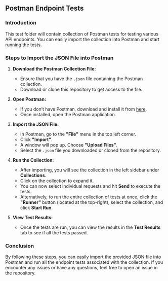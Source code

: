 ## Postman Endpoint Tests

### Introduction
This test folder will contain collection of Postman tests for testing various API endpoints. You can easily import the collection into Postman and start running the tests.

### Steps to Import the JSON File into Postman

1. **Download the Postman Collection File:**
   - Ensure that you have the `.json` file containing the Postman collection.
   - Download or clone this repository to get access to the file.

2. **Open Postman:**
   - If you don’t have Postman, download and install it from [here](https://www.postman.com/downloads/).
   - Once installed, open the Postman application.

3. **Import the JSON File:**
   - In Postman, go to the **"File"** menu in the top left corner.
   - Click **"Import"**.
   - A window will pop up. Choose **"Upload Files"**.
   - Select the `.json` file you downloaded or cloned from the repository.

4. **Run the Collection:**
   - After importing, you will see the collection in the left sidebar under **Collections**.
   - Click on the collection to expand it.
   - You can now select individual requests and hit **Send** to execute the tests.
   - Alternatively, to run the entire collection of tests at once, click the **"Runner"** button (located at the top-right), select the collection, and click **Start Run**.

5. **View Test Results:**
   - Once the tests are run, you can view the results in the **Test Results** tab to see if all the tests passed.

### Conclusion
By following these steps, you can easily import the provided JSON file into Postman and run all the endpoint tests associated with the collection. If you encounter any issues or have any questions, feel free to open an issue in the repository.
